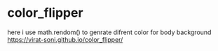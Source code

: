 # color_flipper
here i use math.rendom() to genrate difrent color for body background
https://virat-soni.github.io/color_flipper/
